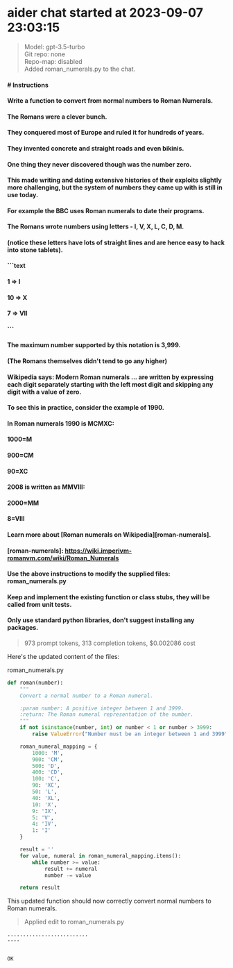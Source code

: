 
# aider chat started at 2023-09-07 23:03:15

> Model: gpt-3.5-turbo  
> Git repo: none  
> Repo-map: disabled  
> Added roman_numerals.py to the chat.  

#### # Instructions  
####   
#### Write a function to convert from normal numbers to Roman Numerals.  
####   
#### The Romans were a clever bunch.  
#### They conquered most of Europe and ruled it for hundreds of years.  
#### They invented concrete and straight roads and even bikinis.  
#### One thing they never discovered though was the number zero.  
#### This made writing and dating extensive histories of their exploits slightly more challenging, but the system of numbers they came up with is still in use today.  
#### For example the BBC uses Roman numerals to date their programs.  
####   
#### The Romans wrote numbers using letters - I, V, X, L, C, D, M.  
#### (notice these letters have lots of straight lines and are hence easy to hack into stone tablets).  
####   
#### ```text  
####  1  => I  
#### 10  => X  
####  7  => VII  
#### ```  
####   
#### The maximum number supported by this notation is 3,999.  
#### (The Romans themselves didn't tend to go any higher)  
####   
#### Wikipedia says: Modern Roman numerals ... are written by expressing each digit separately starting with the left most digit and skipping any digit with a value of zero.  
####   
#### To see this in practice, consider the example of 1990.  
####   
#### In Roman numerals 1990 is MCMXC:  
####   
#### 1000=M  
#### 900=CM  
#### 90=XC  
####   
#### 2008 is written as MMVIII:  
####   
#### 2000=MM  
#### 8=VIII  
####   
#### Learn more about [Roman numerals on Wikipedia][roman-numerals].  
####   
#### [roman-numerals]: https://wiki.imperivm-romanvm.com/wiki/Roman_Numerals  
####   
#### ####  
####   
#### Use the above instructions to modify the supplied files: roman_numerals.py  
#### Keep and implement the existing function or class stubs, they will be called from unit tests.  
#### Only use standard python libraries, don't suggest installing any packages.  
> 973 prompt tokens, 313 completion tokens, $0.002086 cost  

Here's the updated content of the files:

roman_numerals.py
```python
def roman(number):
    """
    Convert a normal number to a Roman numeral.

    :param number: A positive integer between 1 and 3999.
    :return: The Roman numeral representation of the number.
    """
    if not isinstance(number, int) or number < 1 or number > 3999:
        raise ValueError("Number must be an integer between 1 and 3999")

    roman_numeral_mapping = {
        1000: 'M',
        900: 'CM',
        500: 'D',
        400: 'CD',
        100: 'C',
        90: 'XC',
        50: 'L',
        40: 'XL',
        10: 'X',
        9: 'IX',
        5: 'V',
        4: 'IV',
        1: 'I'
    }

    result = ''
    for value, numeral in roman_numeral_mapping.items():
        while number >= value:
            result += numeral
            number -= value

    return result
```

This updated function should now correctly convert normal numbers to Roman numerals.

> Applied edit to roman_numerals.py  
```
..........................
----


OK

```